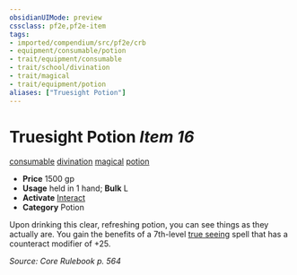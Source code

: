 ```yaml
---
obsidianUIMode: preview
cssclass: pf2e,pf2e-item
tags:
- imported/compendium/src/pf2e/crb
- equipment/consumable/potion
- trait/equipment/consumable
- trait/school/divination
- trait/magical
- trait/equipment/potion
aliases: ["Truesight Potion"]
---
```

# Truesight Potion *Item 16*  
[consumable](consumable.md)  [divination](divination.md)  [magical](magical.md)  [potion](potion.md)  

- **Price** 1500 gp
- **Usage** held in 1 hand; **Bulk** L
- **Activate** [Interact](interact.md)
- **Category** Potion

Upon drinking this clear, refreshing potion, you can see things as they actually are. You gain the benefits of a 7th-level [true seeing](../../spells/true-seeing.md) spell that has a counteract modifier of +25.

*Source: Core Rulebook p. 564*